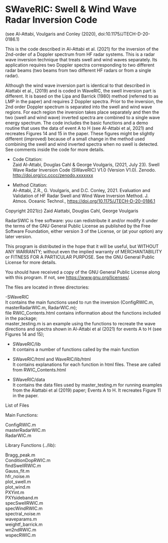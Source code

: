 # SWaveRIC: Swell & Wind Wave Radar Inversion Code 
(see Al-Attabi, Voulgaris and Conley (2020), doi:10.1175/JTECH-D-20-0186.1)  

This is the code described in Al-Attabi et al. (2021) for the inversion of the 2nd-order of a Doppler spectrum from HF radar systems.  This is a radar wave inversion technique that treats swell and wind waves separately. Its application requires two Doppler spectra corresponding to two different radar beams (two beams from two different HF radars  or from a single radar). 

Although the wind wave inversion part is identical to that described in Alattabi et al., (2019) and is coded in WaveRIC, the swell inversion part is different. It is based on the Lipa and Barrick (1980) method (referred to as LMP in the paper) and requires 2 Doppler spectra. Prior to the inversion, the 2nd order Doppler spectrum is separated into the swell and wind wave regions. For each region the inversion takes place separately and then the two (swell and wind wave) inverted spectra are combined to a single wave energy spectrum. The code includes the basic functions and a demo routine that uses the data of event A to H (see Al-Attabi et al, 2021) and recreates Figures 14 and 15 in the paper.  These figures might be slightly different (improved) because of a small change in the method used combining the swell and wind inverted spectra when no swell is detected. See comments inside the code for more details.

- Code Citation:  
Zaid Al-Attabi, Douglas Cahl & George Voulgaris, (2021, July 23). Swell Wave Radar Inversion Code (SWaveRIC) V1.0 (Version V1.0). Zenodo. http://doi.org/cc.cccc/zenodo.xxxxxxx

- Method Citation:  
Al-Attabi, Z.R., G. Voulgaris, and D.C. Conley, 2021. Evaluation and Validation of HF Radar Swell and Wind Wave Inversion Method. J. Atmos. Oceanic Technol., https://doi.org/10.1175/JTECH-D-20-0186.1 

Copyright 2021(c) Zaid Alattabi, Douglas Cahl, George Voulgaris

RadarSWIC is free software: you can redistribute it and/or modify it under the terms of the GNU General Public License as published by the Free Software Foundation, either version 3 of the License, or (at your option) any later version.

This program is distributed in the hope that it will be useful, but WITHOUT ANY WARRANTY; without even the implied warranty of MERCHANTABILITY or FITNESS FOR A PARTICULAR PURPOSE. See the GNU General Public License for more details.

You should have received a copy of the GNU General Public License along with this program. If not, see https://www.gnu.org/licenses/.

The files are located in three directories:  

-SWaveRIC  
  It contains the main functions used to run the inversion (ConfigRWIC.m, masterRadarWIC.m, RadarWIC.m);  
  file RWIC_Contents.html contains inflormation about the functions included in the package;  
  master_testing.m is an example using the functions to recreate the wave directions and spectra shown in Al-Attabi et al (2021) for events A to H (see Figures 14 and 15);

- SWaveRIC/lib  
  It contains a number of functions called by the main function

- SWaveRIC/html and WaveRIC/lib/html  
  It contains explanations for each function in html files. These are called from RWIC_Contents.html  

- SWaveRIC/data  
  It contains the data files used by master_testing.m for running examples from the Alattabi et al (2019) paper; Events A to H. It recreates Figure 11 in the paper.

List of Files  

Main Functions:  

  ConfigRWIC.m  
  masterRadarWIC.m  
  RadarWIC.m

Library Functions (../lib):

  Bragg_peak.m  
  ConditionDopRWIC.m  
  findSwellRWIC.m  
  Gauss_fit.m  
  hfr_noise.m  
  plot_swell.m  
  plot_wind.m  
  PXYint.m  
  PXYsideband.m  
  specSwellRWIC.m  
  specWindRWIC.m  
  spectral_noise.m  
  waveparams.m  
  weightf_barrick.m  
  wn2ndRWIC.m  
  wspecRWIC.m
